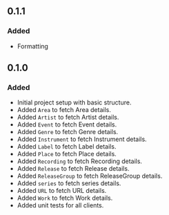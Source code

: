 ## 0.1.1

### Added
- Formatting


## 0.1.0

### Added
- Initial project setup with basic structure.
- Added `Area` to fetch Area details.
- Added `Artist` to fetch Artist details.
- Added `Event` to fetch Event details.
- Added `Genre` to fetch Genre details.
- Added `Instrument` to fetch Instrument details.
- Added `Label` to fetch Label details.
- Added `Place` to fetch Place details.
- Added `Recording` to fetch Recording details.
- Added `Release` to fetch Release details.
- Added `ReleaseGroup` to fetch ReleaseGroup details.
- Added `series` to fetch series details.
- Added `URL` to fetch URL details.
- Added `Work` to fetch Work details.
- Added unit tests for all clients.


